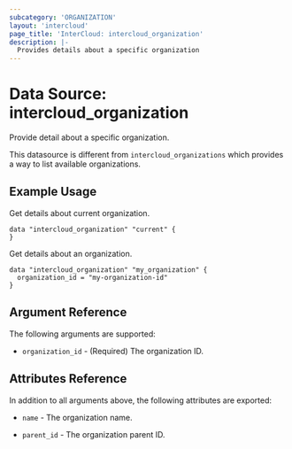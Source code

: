 ```yaml
---
subcategory: 'ORGANIZATION'
layout: 'intercloud'
page_title: 'InterCloud: intercloud_organization'
description: |-
  Provides details about a specific organization
---
```


# Data Source: intercloud_organization

Provide detail about a specific organization.

This datasource is different from `intercloud_organizations` which provides a
way to list available organizations.

## Example Usage

Get details about current organization.

```hcl
data "intercloud_organization" "current" {
}
```

Get details about an organization.

```hcl
data "intercloud_organization" "my_organization" {
  organization_id = "my-organization-id"
}
```

## Argument Reference

The following arguments are supported:

- `organization_id` - (Required) The organization ID.

## Attributes Reference

In addition to all arguments above, the following attributes are exported:

- `name` - The organization name.

- `parent_id` - The organization parent ID.
